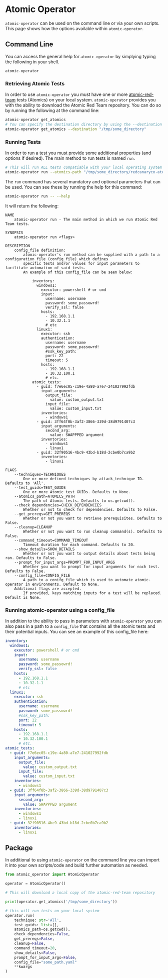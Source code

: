 # Atomic Operator

`atomic-operator` can be used on the command line or via your own scripts. This page shows how the options available within `atomic-operator`.

## Command Line

You can access the general help for `atomic-operator` by simplying typing the following in your shell.

```
atomic-operator
```

### Retrieving Atomic Tests

In order to use `atomic-operator` you must have one or more [atomic-red-team](https://github.com/redcanaryco/atomic-red-team) tests (Atomics) on your local system. `atomic-operator` provides you with the ability to download the Atomic Red Team repository. You can do so by running the following at the command line:

```bash
atomic-operator get_atomics 
# You can specify the destination directory by using the --destination flag
atomic-operator get_atomics --destination "/tmp/some_directory"
```

### Running Tests

In order to run a test you must provide some additional properties (and options if desired). The main method to run tests is named `run`.

```bash
# This will run ALL tests compatiable with your local operating system
atomic-operator run --atomics-path "/tmp/some_directory/redcanaryco-atomic-red-team-3700624"
```

The `run` command has several mandatory and optional parameters that can be used.  You can see these by running the help for this command:

```bash
atomic-operator run -- --help
```

It will return the following:

```text
NAME
    atomic-operator run - The main method in which we run Atomic Red Team tests.

SYNOPSIS
    atomic-operator run <flags>

DESCRIPTION
    config_file definition:
        atomic-operator's run method can be supplied with a path to a configuration file (config_file) which defines 
        specific tests and/or values for input parameters to facilitate automation of said tests.
        An example of this config_file can be seen below:

            inventory:
              windows1:
                executor: powershell # or cmd
                input:
                  username: username
                  password: some_passowrd!
                  verify_ssl: false
                hosts:
                  - 192.168.1.1
                  - 10.32.1.1
                  # etc
              linux1:
                executor: ssh
                authentication:
                  username: username
                  password: some_passowrd!
                  #ssk_key_path:
                  port: 22
                  timeout: 5
                hosts:
                  - 192.168.1.1
                  - 10.32.100.1
                  # etc.
            atomic_tests:
              - guid: f7e6ec05-c19e-4a80-a7e7-241027992fdb
                input_arguments:
                  output_file:
                    value: custom_output.txt
                  input_file:
                    value: custom_input.txt
                inventories:
                  - windows1
              - guid: 3ff64f0b-3af2-3866-339d-38d9791407c3
                input_arguments:
                  second_arg:
                    value: SWAPPPED argument
                inventories:
                  - windows1
                  - linux1
              - guid: 32f90516-4bc9-43bd-b18d-2cbe0b7ca9b2
                inventories:
                  - linux1

FLAGS
    --techniques=TECHNIQUES
        One or more defined techniques by attack_technique ID. Defaults to 'All'.
    --test_guids=TEST_GUIDS
        One or more Atomic test GUIDs. Defaults to None.
    --atomics_path=ATOMICS_PATH
        The path of Atomic tests. Defaults to os.getcwd().
    --check_dependencies=CHECK_DEPENDENCIES
        Whether or not to check for dependencies. Defaults to False.
    --get_prereqs=GET_PREREQS
        Whether or not you want to retrieve prerequisites. Defaults to False.
    --cleanup=CLEANUP
        Whether or not you want to run cleanup command(s). Defaults to False.
    --command_timeout=COMMAND_TIMEOUT
        Timeout duration for each command. Defaults to 20.
    --show_details=SHOW_DETAILS
        Whether or not you want to output details about tests being ran. Defaults to False.
    --prompt_for_input_args=PROMPT_FOR_INPUT_ARGS
        Whether you want to prompt for input arguments for each test. Defaults to False.
    --config_file=CONFIG_FILE
        A path to a conifg_file which is used to automate atomic-operator in environments. Default to None.
    Additional flags are accepted.
        If provided, keys matching inputs for a test will be replaced. Default is None.
```

### Running atomic-operator using a config_file

In addition to the ability to pass in parameters with `atomic-operator` you can also pass in a path to a `config_file` that contains all the atomic tests and their potential inputs. You can see an example of this config_file here:

```yaml
inventory:
  windows1:
    executor: powershell # or cmd
    input:
      username: username
      password: some_passowrd!
      verify_ssl: false
    hosts:
      - 192.168.1.1
      - 10.32.1.1
      # etc
  linux1:
    executor: ssh
    authentication:
      username: username
      password: some_passowrd!
      #ssk_key_path:
      port: 22
      timeout: 5
    hosts:
      - 192.168.1.1
      - 10.32.100.1
      # etc.
atomic_tests:
  - guid: f7e6ec05-c19e-4a80-a7e7-241027992fdb
    input_arguments:
      output_file:
        value: custom_output.txt
      input_file:
        value: custom_input.txt
    inventories:
      - windows1
  - guid: 3ff64f0b-3af2-3866-339d-38d9791407c3
    input_arguments:
      second_arg:
        value: SWAPPPED argument
    inventories:
      - windows1
      - linux1
  - guid: 32f90516-4bc9-43bd-b18d-2cbe0b7ca9b2
    inventories:
      - linux1
```

## Package

In additional to using `atomic-operator` on the command line you can import it into your own scripts/code and build further automation as needed.

```python
from atomic_operator import AtomicOperator

operator = AtomicOperator()

# This will download a local copy of the atomic-red-team repository

print(operator.get_atomics('/tmp/some_directory'))

# this will run tests on your local system
operator.run(
    technique: str='All', 
    test_guids: list=[],
    atomics_path=os.getcwd(), 
    check_dependencies=False, 
    get_prereqs=False, 
    cleanup=False, 
    command_timeout=20, 
    show_details=False,
    prompt_for_input_args=False,
    config_file="some_path.yaml"
    **kwargs
)
```

